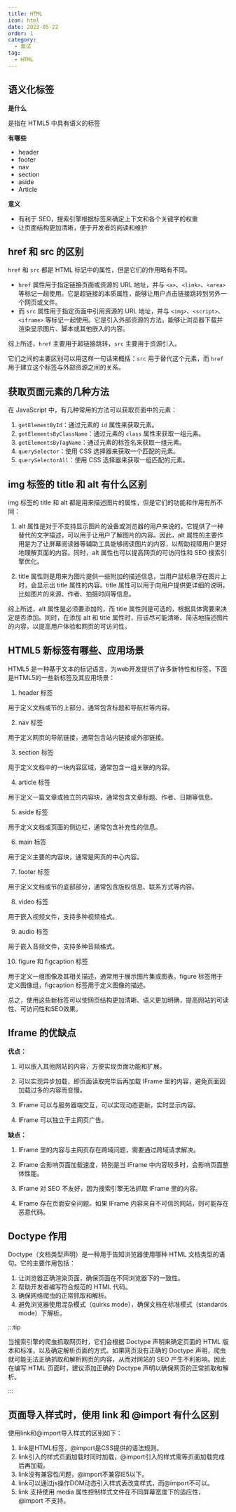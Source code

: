 ```yaml
---
title: HTML
icon: html
date: 2023-05-22
order: 1
category:
  - 面试
tag:
  - HTML
---
```


## 语义化标签

**是什么**

是指在 HTML5 中具有语义的标签

**有哪些**

* header
* footer
* nav
* section
* aside
* Article

**意义**

* 有利于 SEO，搜索引擎根据标签来确定上下文和各个关键字的权重
* 让页面结构更加清晰，便于开发者的阅读和维护

## href 和 src 的区别

`href` 和 `src` 都是 HTML 标记中的属性，但是它们的作用略有不同。

- `href` 属性用于指定链接页面或资源的 URL 地址，并与 `<a>`、`<link>`、`<area>` 等标记一起使用。它是超链接的本质属性，能够让用户点击链接跳转到另外一个网页或文件。
- 而 `src` 属性用于指定页面中引用资源的 URL 地址，并与 `<img>`、`<script>`、`<iframe>` 等标记一起使用。它是引入外部资源的方法，能够让浏览器下载并渲染显示图片、脚本或其他嵌入的内容。

综上所述，`href` 主要用于超链接跳转，`src` 主要用于资源引入。

它们之间的主要区别可以用这样一句话来概括：`src` 用于替代这个元素，而 `href` 用于建立这个标签与外部资源之间的关系。

## 获取页面元素的几种方法

在 JavaScript 中，有几种常用的方法可以获取页面中的元素：

1. `getElementById`：通过元素的 `id` 属性来获取元素。
2. `getElementsByClassName`：通过元素的 `class` 属性来获取一组元素。
3. `getElementsByTagName`：通过元素的标签名来获取一组元素。
4. `querySelector`：使用 CSS 选择器来获取一个匹配的元素。
5. `querySelectorAll`：使用 CSS 选择器来获取一组匹配的元素。

## img 标签的 title 和 alt 有什么区别

img 标签的 title 和 alt 都是用来描述图片的属性，但是它们的功能和作用有所不同：

1. alt 属性是对于不支持显示图片的设备或浏览器的用户来说的，它提供了一种替代的文字描述，可以用于让用户了解图片的内容。因此，alt 属性的主要作用是为了让屏幕阅读器等辅助工具能够阅读图片的内容，以帮助视障用户更好地理解页面的内容。同时，alt 属性也可以提高网页的可访问性和 SEO 搜索引擎优化。

2. title 属性则是用来为图片提供一些附加的描述信息，当用户鼠标悬浮在图片上时，会显示出 title 属性的内容。title 属性可以用于向用户提供更详细的说明，比如图片的来源、作者、拍摄时间等信息。

综上所述，alt 属性是必须要添加的，而 title 属性则是可选的，根据具体需要来决定是否添加。同时，在添加 alt 和 title 属性时，应该尽可能清晰、简洁地描述图片的内容，以提高用户体验和网页的可访问性。

## HTML5 新标签有哪些、应用场景

HTML5 是一种基于文本的标记语言，为web开发提供了许多新特性和标签。下面是HTML5的一些新标签及其应用场景：

1. header 标签

用于定义文档或节的上部分，通常包含标题和导航栏等内容。

 2. nav 标签

用于定义网页的导航链接，通常包含站内链接或外部链接。

 3. section 标签

用于定义文档中的一块内容区域，通常包含一组关联的内容。

4. article 标签

用于定义一篇文章或独立的内容块，通常包含文章标题、作者、日期等信息。

5. aside 标签

用于定义文档或页面的侧边栏，通常包含补充性的信息。

 6. main 标签

用于定义主要的内容块，通常是网页的中心内容。

7. footer 标签

用于定义文档或节的底部部分，通常包含版权信息、联系方式等内容。

8. video 标签

用于嵌入视频文件，支持多种视频格式。

 9. audio 标签

用于嵌入音频文件，支持多种音频格式。

10. figure 和 figcaption 标签

用于定义一组图像及其相关描述，通常用于展示图片集或图表。figure 标签用于定义图像组，figcaption 标签用于定义图像的描述。

总之，使用这些新标签可以使网页结构更加清晰、语义更加明确，提高网站的可读性、可访问性和SEO效果。

## Iframe 的优缺点

**优点：**

1. 可以嵌入其他网站的内容，方便实现页面功能和扩展。

2. 可以实现异步加载，即页面读取完毕后再加载 IFrame 里的内容，避免页面因加载过多的内容而变慢。

3. IFrame 可以与服务器端交互，可以实现动态更新，实时显示内容。

4. IFrame 可以独立于主网页广告。

**缺点：**

1. IFrame 里的内容与主网页存在跨域问题，需要通过跨域请求解决。

2. IFrame 会影响页面加载速度，特别是当 IFrame 中内容较多时，会影响页面整体性能。

3. IFrame 对 SEO 不友好，因为搜索引擎无法抓取 IFrame 里的内容。

4. IFrame 存在页面安全问题。如果 IFrame 内容来自不可信的网站，则可能存在恶意代码。

## Doctype 作用

Doctype（文档类型声明）是一种用于告知浏览器使用哪种 HTML 文档类型的语句。它的主要作用包括：

1. 让浏览器正确渲染页面，确保页面在不同浏览器下的一致性。
2. 帮助开发者编写符合规范的 HTML 代码。
3. 确保网络爬虫的正常抓取和解析。
4. 避免浏览器使用混杂模式（quirks mode），确保文档在标准模式（standards mode）下解析。

:::tip

当搜索引擎的爬虫抓取网页时，它们会根据 Doctype 声明来确定页面的 HTML 版本和标准，以及确定解析页面的方式。如果网页没有正确的 Doctype 声明，爬虫就可能无法正确抓取和解析网页的内容，从而对网站的 SEO 产生不利影响。因此在编写 HTML 页面时，建议添加正确的 Doctype 声明以确保网页的正常抓取和解析。

:::

## 页面导入样式时，使用 link 和 @import 有什么区别

使用link和@import导入样式的区别如下：

1. link是HTML标签，@import是CSS提供的语法规则。
2. link引入的样式页面加载时同时加载，@import引入的样式需等页面加载完成后再加载。
3. link没有兼容性问题，@import不兼容IE5以下。
4. link可以通过js操作DOM动态引入样式表改变样式，而@import不可以。
5. link 支持使用 media 属性控制样式文件在不同屏幕宽度下的适应性，@import 不支持。

